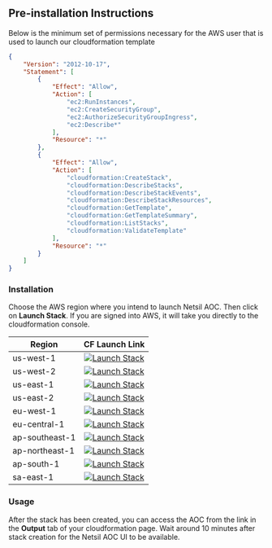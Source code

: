## Pre-installation Instructions
Below is the minimum set of permissions necessary for the AWS user that is used to launch our cloudformation template
    
```json
{
    "Version": "2012-10-17",
    "Statement": [
        {
            "Effect": "Allow",
            "Action": [
                "ec2:RunInstances",
                "ec2:CreateSecurityGroup",
                "ec2:AuthorizeSecurityGroupIngress",
                "ec2:Describe*"
            ],
            "Resource": "*"
        },
        {
            "Effect": "Allow",
            "Action": [
                "cloudformation:CreateStack",
                "cloudformation:DescribeStacks",
                "cloudformation:DescribeStackEvents",
                "cloudformation:DescribeStackResources",
                "cloudformation:GetTemplate",
                "cloudformation:GetTemplateSummary",
                "cloudformation:ListStacks",
                "cloudformation:ValidateTemplate"
            ],
            "Resource": "*"
        }
    ]
}
```

### Installation
Choose the AWS region where you intend to launch Netsil AOC. Then click on **Launch Stack**. If you are signed into AWS, it will take you directly to the cloudformation console.
    
| Region    | CF Launch Link                                                                                                                                                                                                                                             |
| --------- | :-----------------------------:                                                                                                                                                                                                                                          |
| us-west-1 | [![Launch Stack](https://s3.amazonaws.com/cloudformation-examples/cloudformation-launch-stack.png)](https://console.aws.amazon.com/cloudformation/home?region=us-west-1#/stacks/new?templateURL=https://s3.amazonaws.com/netsil-cf-templates/netsil-cloudformation.json) |
| us-west-2 | [![Launch Stack](https://s3.amazonaws.com/cloudformation-examples/cloudformation-launch-stack.png)](https://console.aws.amazon.com/cloudformation/home?region=us-west-2#/stacks/new?templateURL=https://s3.amazonaws.com/netsil-cf-templates/netsil-cloudformation.json) |
| us-east-1 | [![Launch Stack](https://s3.amazonaws.com/cloudformation-examples/cloudformation-launch-stack.png)](https://console.aws.amazon.com/cloudformation/home?region=us-east-1#/stacks/new?templateURL=https://s3.amazonaws.com/netsil-cf-templates/netsil-cloudformation.json) |
| us-east-2 | [![Launch Stack](https://s3.amazonaws.com/cloudformation-examples/cloudformation-launch-stack.png)](https://console.aws.amazon.com/cloudformation/home?region=us-east-2#/stacks/new?templateURL=https://s3.amazonaws.com/netsil-cf-templates/netsil-cloudformation.json) |
| eu-west-1 | [![Launch Stack](https://s3.amazonaws.com/cloudformation-examples/cloudformation-launch-stack.png)](https://console.aws.amazon.com/cloudformation/home?region=eu-west-1#/stacks/new?templateURL=https://s3.amazonaws.com/netsil-cf-templates/netsil-cloudformation.json) |
| eu-central-1 | [![Launch Stack](https://s3.amazonaws.com/cloudformation-examples/cloudformation-launch-stack.png)](https://console.aws.amazon.com/cloudformation/home?region=eu-central-1#/stacks/new?templateURL=https://s3.amazonaws.com/netsil-cf-templates/netsil-cloudformation.json) |
| ap-southeast-1 | [![Launch Stack](https://s3.amazonaws.com/cloudformation-examples/cloudformation-launch-stack.png)](https://console.aws.amazon.com/cloudformation/home?region=ap-southeast-1#/stacks/new?templateURL=https://s3.amazonaws.com/netsil-cf-templates/netsil-cloudformation.json) |
| ap-northeast-1 | [![Launch Stack](https://s3.amazonaws.com/cloudformation-examples/cloudformation-launch-stack.png)](https://console.aws.amazon.com/cloudformation/home?region=ap-northeast-1#/stacks/new?templateURL=https://s3.amazonaws.com/netsil-cf-templates/netsil-cloudformation.json) |
| ap-south-1 | [![Launch Stack](https://s3.amazonaws.com/cloudformation-examples/cloudformation-launch-stack.png)](https://console.aws.amazon.com/cloudformation/home?region=ap-south-1#/stacks/new?templateURL=https://s3.amazonaws.com/netsil-cf-templates/netsil-cloudformation.json) |
| sa-east-1 | [![Launch Stack](https://s3.amazonaws.com/cloudformation-examples/cloudformation-launch-stack.png)](https://console.aws.amazon.com/cloudformation/home?region=sa-east-1#/stacks/new?templateURL=https://s3.amazonaws.com/netsil-cf-templates/netsil-cloudformation.json) |


### Usage
After the stack has been created, you can access the AOC from the link in the **Output** tab of your cloudformation page. 
Wait around 10 minutes after stack creation for the Netsil AOC UI to be available.

